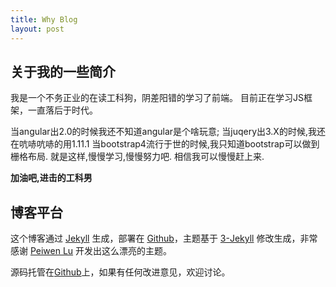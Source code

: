 ```yaml
---
title: Why Blog
layout: post
---
```


## 关于我的一些简介

我是一个不务正业的在读工科狗，阴差阳错的学习了前端。
目前正在学习JS框架，一直落后于时代。

当angular出2.0的时候我还不知道angular是个啥玩意;
当juqery出3.X的时候,我还在吭哧吭哧的用1.11.1
当bootstrap4流行于世的时候,我只知道bootstrap可以做到栅格布局.
就是这样,慢慢学习,慢慢努力吧.
相信我可以慢慢赶上来.

**加油吧,进击的工科男**

## 博客平台

这个博客通过 [Jekyll](http://jekyllrb.com/) 生成，部署在 [Github](https://pages.github.com)，主题基于 [3-Jekyll](https://github.com/P233/3-Jekyll) 修改生成，非常感谢 [Peiwen Lu](https://github.com/P233) 开发出这么漂亮的主题。

源码托管在[Github](https://github.com/raoul1996/raoul1996.github.io)上，如果有任何改进意见，欢迎讨论。
